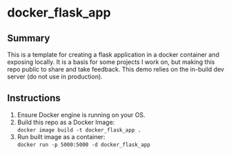 # docker_flask_app

## Summary

This is a template for creating a flask application in a docker container and exposing locally. It is a basis for some projects I work on, but making this repo public to share and take feedback. This demo relies on the in-build dev server (do not use in production).

## Instructions

1. Ensure Docker engine is running on your OS.
2. Build this repo as a Docker Image:  
`docker image build -t docker_flask_app .`
3. Run built image as a container:  
`docker run -p 5000:5000 -d docker_flask_app`